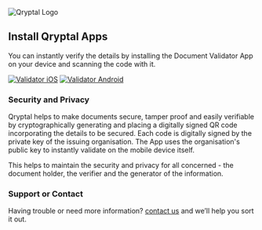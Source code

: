 ![Qryptal Logo](https://qdev.s3.amazonaws.com/00Apps/vdlogos/Qlogo-Tx-Name75h.png "Qryptal Logo")
## Install Qryptal Apps

You can instantly verify the details by installing the Document Validator App on your device and scanning the code with it.

[![Validator iOS](http://verify-details.com/media/img/appstore60.png)](http://gotoqr.com/verifyios) [![Validator Android](http://verify-details.com/media/img/getitplaystore60.png)](http://gotoqr.com/verifyandroid) 

### Security and Privacy
Qryptal helps to make documents secure, tamper proof and easily verifiable by cryptographically generating and placing a digitally signed QR code incorporating the details to be secured. Each code is digitally signed by the private key of the issuing organisation. The App uses the organisation's public key to instantly validate on the mobile device itself.

This helps to maintain the security and privacy for all concerned - the document holder, the verifier and the generator of the information.

### Support or Contact

Having trouble or need more information? [contact us](https://www.qryptal.com/contact) and we’ll help you sort it out.
